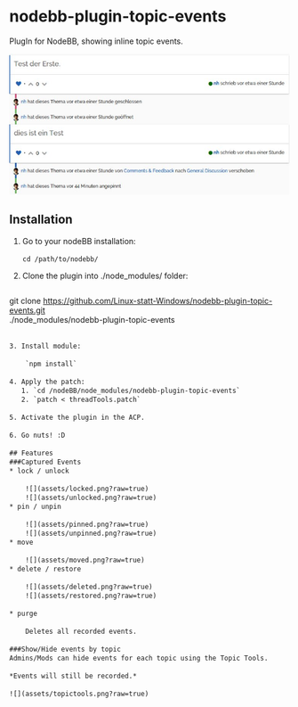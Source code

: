 ﻿# nodebb-plugin-topic-events
PlugIn for NodeBB, showing inline topic events.

![](assets/screenshot.jpg?raw=true)

## Installation
1. Go to your nodeBB installation:

    `cd /path/to/nodebb/`

2. Clone the plugin into ./node_modules/ folder:

    ```bash
git clone https://github.com/Linux-statt-Windows/nodebb-plugin-topic-events.git \
./node_modules/nodebb-plugin-topic-events
```

3. Install module:

    `npm install`

4. Apply the patch:
   1. `cd /nodeBB/node_modules/nodebb-plugin-topic-events`
   2. `patch < threadTools.patch`

5. Activate the plugin in the ACP.

6. Go nuts! :D

## Features
###Captured Events
* lock / unlock

    ![](assets/locked.png?raw=true)
    ![](assets/unlocked.png?raw=true)
* pin / unpin

    ![](assets/pinned.png?raw=true)
    ![](assets/unpinned.png?raw=true)
* move

    ![](assets/moved.png?raw=true)
* delete / restore

    ![](assets/deleted.png?raw=true)
    ![](assets/restored.png?raw=true)
    
* purge

    Deletes all recorded events.

###Show/Hide events by topic
Admins/Mods can hide events for each topic using the Topic Tools.

*Events will still be recorded.*

![](assets/topictools.png?raw=true)
